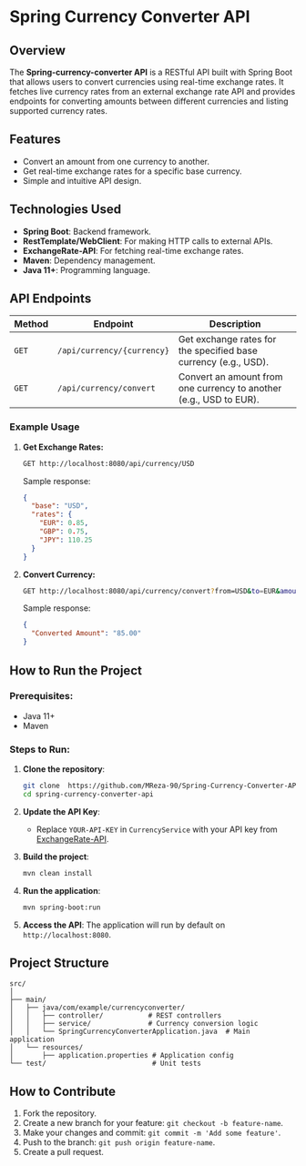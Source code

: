 # Spring Currency Converter API

## Overview
The **Spring-currency-converter API** is a RESTful API built with Spring Boot that allows users to convert currencies using real-time exchange rates. It fetches live currency rates from an external exchange rate API and provides endpoints for converting amounts between different currencies and listing supported currency rates.

## Features
- Convert an amount from one currency to another.
- Get real-time exchange rates for a specific base currency.
- Simple and intuitive API design.

## Technologies Used
- **Spring Boot**: Backend framework.
- **RestTemplate/WebClient**: For making HTTP calls to external APIs.
- **ExchangeRate-API**: For fetching real-time exchange rates.
- **Maven**: Dependency management.
- **Java 11+**: Programming language.

## API Endpoints

| Method | Endpoint                     | Description                                      |
|--------|------------------------------|--------------------------------------------------|
| `GET`  | `/api/currency/{currency}`    | Get exchange rates for the specified base currency (e.g., USD). |
| `GET`  | `/api/currency/convert`       | Convert an amount from one currency to another (e.g., USD to EUR). |

### Example Usage

1. **Get Exchange Rates:**
   ```bash
   GET http://localhost:8080/api/currency/USD
   ```

   Sample response:
   ```json
   {
     "base": "USD",
     "rates": {
       "EUR": 0.85,
       "GBP": 0.75,
       "JPY": 110.25
     }
   }
   ```

2. **Convert Currency:**
   ```bash
   GET http://localhost:8080/api/currency/convert?from=USD&to=EUR&amount=100
   ```

   Sample response:
   ```json
   {
     "Converted Amount": "85.00"
   }
   ```

## How to Run the Project

### Prerequisites:
- Java 11+
- Maven

### Steps to Run:

1. **Clone the repository**:
   ```bash
   git clone  https://github.com/MReza-90/Spring-Currency-Converter-API.git
   cd spring-currency-converter-api
   ```

2. **Update the API Key**:
   - Replace `YOUR-API-KEY` in `CurrencyService` with your API key from [ExchangeRate-API](https://www.exchangerate-api.com/).

3. **Build the project**:
   ```bash
   mvn clean install
   ```

4. **Run the application**:
   ```bash
   mvn spring-boot:run
   ```

5. **Access the API**:
   The application will run by default on `http://localhost:8080`.

## Project Structure

```
src/
│
├── main/
│   ├── java/com/example/currencyconverter/
│   │   ├── controller/           # REST controllers
│   │   ├── service/              # Currency conversion logic
│   │   └── SpringCurrencyConverterApplication.java  # Main application
│   └── resources/
│       ├── application.properties # Application config
└── test/                          # Unit tests
```

## How to Contribute

1. Fork the repository.
2. Create a new branch for your feature: `git checkout -b feature-name`.
3. Make your changes and commit: `git commit -m 'Add some feature'`.
4. Push to the branch: `git push origin feature-name`.
5. Create a pull request.

